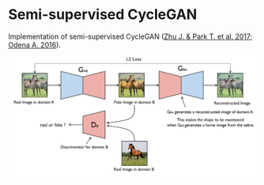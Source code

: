 # Semi-supervised CycleGAN
Implementation of semi-supervised CycleGAN ([Zhu J. & Park T. et al. 2017](https://arxiv.org/pdf/1703.10593.pdf]); [Odena A. 2016](https://arxiv.org/pdf/1606.01583.pdf])). 



![Example](data/sscgan.png)


